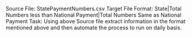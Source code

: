 Source File: StatePaymentNumbers.csv
Target File Format: State|Total Numbers less than National Payment|Total Numbers Same as National Payment
Task: Using above Source file extract information in the format mentioned above and then automate the process to run on daily basis.



